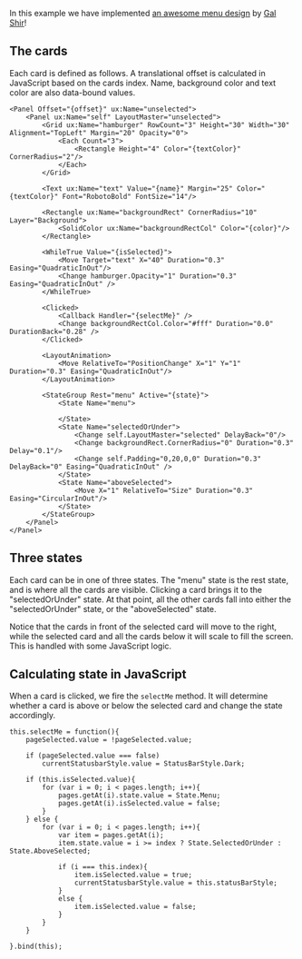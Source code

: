 In this example we have implemented [an awesome menu design](https://dribbble.com/shots/2389505-Cards-Menu-Concept) by [Gal Shir](https://dribbble.com/galshir)!

## The cards

Each card is defined as follows. A translational offset is calculated in JavaScript based on the cards index. Name, background color and text color are also data-bound values.

<!-- snippet-begin:code/MainView.ux:TheCards -->

```
<Panel Offset="{offset}" ux:Name="unselected">
    <Panel ux:Name="self" LayoutMaster="unselected">
        <Grid ux:Name="hamburger" RowCount="3" Height="30" Width="30" Alignment="TopLeft" Margin="20" Opacity="0">
            <Each Count="3">
                <Rectangle Height="4" Color="{textColor}" CornerRadius="2"/>
            </Each>
        </Grid>

        <Text ux:Name="text" Value="{name}" Margin="25" Color="{textColor}" Font="RobotoBold" FontSize="14"/>

        <Rectangle ux:Name="backgroundRect" CornerRadius="10" Layer="Background">
            <SolidColor ux:Name="backgroundRectCol" Color="{color}"/>
        </Rectangle>

        <WhileTrue Value="{isSelected}">
            <Move Target="text" X="40" Duration="0.3" Easing="QuadraticInOut"/>
            <Change hamburger.Opacity="1" Duration="0.3" Easing="QuadraticInOut" />
        </WhileTrue>

        <Clicked>
            <Callback Handler="{selectMe}" />
            <Change backgroundRectCol.Color="#fff" Duration="0.0" DurationBack="0.28" />
        </Clicked>

        <LayoutAnimation>
            <Move RelativeTo="PositionChange" X="1" Y="1" Duration="0.3" Easing="QuadraticInOut"/>
        </LayoutAnimation>

        <StateGroup Rest="menu" Active="{state}">
            <State Name="menu">

            </State>
            <State Name="selectedOrUnder">
                <Change self.LayoutMaster="selected" DelayBack="0"/>
                <Change backgroundRect.CornerRadius="0" Duration="0.3" Delay="0.1"/>
                <Change self.Padding="0,20,0,0" Duration="0.3" DelayBack="0" Easing="QuadraticInOut" />
            </State>
            <State Name="aboveSelected">
                <Move X="1" RelativeTo="Size" Duration="0.3" Easing="CircularInOut"/>
            </State>
        </StateGroup>
    </Panel>
</Panel>
```

<!-- snippet-end -->

## Three states

Each card can be in one of three states. The "menu" state is the rest state, and is where all the cards are visible. Clicking a card brings it to the "selectedOrUnder" state. At that point, all the other cards fall into either the "selectedOrUnder" state, or the "aboveSelected" state.

Notice that the cards in front of the selected card will move to the right, while the selected card and all the cards below it will scale to fill the screen. This is handled with some JavaScript logic.


## Calculating state in JavaScript

When a card is clicked, we fire the `selectMe` method. It will determine whether a card is above or below the selected card and change the state accordingly.

<!-- snippet-begin:code/MainView.js:CalculatingStateInJS -->

```
this.selectMe = function(){
    pageSelected.value = !pageSelected.value;

    if (pageSelected.value === false)
        currentStatusbarStyle.value = StatusBarStyle.Dark;

    if (this.isSelected.value){
        for (var i = 0; i < pages.length; i++){
            pages.getAt(i).state.value = State.Menu;
            pages.getAt(i).isSelected.value = false;
        }
    } else {
        for (var i = 0; i < pages.length; i++){
            var item = pages.getAt(i);
            item.state.value = i >= index ? State.SelectedOrUnder : State.AboveSelected;

            if (i === this.index){
                item.isSelected.value = true;
                currentStatusbarStyle.value = this.statusBarStyle;
            }
            else {
                item.isSelected.value = false;
            }
        }
    }

}.bind(this);
```

<!-- snippet-end -->
